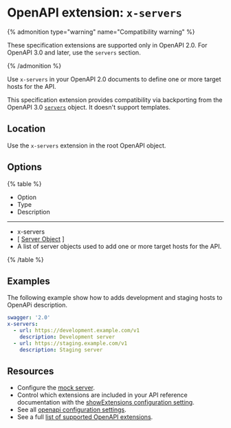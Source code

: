 # OpenAPI extension: `x-servers`

{% admonition type="warning" name="Compatibility warning" %}

These specification extensions are supported only in OpenAPI 2.0.
For OpenAPI 3.0 and later, use the `servers` section.

{% /admonition %}

Use `x-servers` in your OpenAPI 2.0 documents to define one or more target hosts for the API.

This specification extension provides compatibility via backporting from the OpenAPI 3.0 [`servers`](https://github.com/OAI/OpenAPI-Specification/blob/main/versions/3.0.0.md#serverObject) object.
It doesn't support templates.

## Location

Use the `x-servers` extension in the root OpenAPI object.

## Options

{% table %}

- Option
- Type
- Description

---

- x-servers
- [ [Server Object](https://github.com/OAI/OpenAPI-Specification/blob/main/versions/3.0.0.md#serverObject) ]
- A list of server objects used to add one or more target hosts for the API.

{% /table %}

## Examples

The following example show how to adds development and staging hosts to OpenAPi description.

```yaml
swagger: '2.0'
x-servers:
  - url: https://development.example.com/v1
    description: Development server
  - url: https://staging.example.com/v1
    description: Staging server
```

## Resources

- Configure the [mock server](../../../config/mock-server.md).
- Control which extensions are included in your API reference documentation with the [showExtensions configuration setting](../../../config/openapi/show-extensions.md).
- See all [openapi configuration settings](../../../config/openapi/index.md).
- See a full [list of supported OpenAPI extensions](./index.md).
